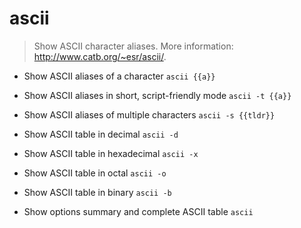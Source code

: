 # ascii
> Show ASCII character aliases.
> More information: <http://www.catb.org/~esr/ascii/>.

- Show ASCII aliases of a character
`ascii {{a}}`

- Show ASCII aliases in short, script-friendly mode
`ascii -t {{a}}`

- Show ASCII aliases of multiple characters
`ascii -s {{tldr}}`

- Show ASCII table in decimal
`ascii -d`

- Show ASCII table in hexadecimal
`ascii -x`

- Show ASCII table in octal
`ascii -o`

- Show ASCII table in binary
`ascii -b`

- Show options summary and complete ASCII table
`ascii`

